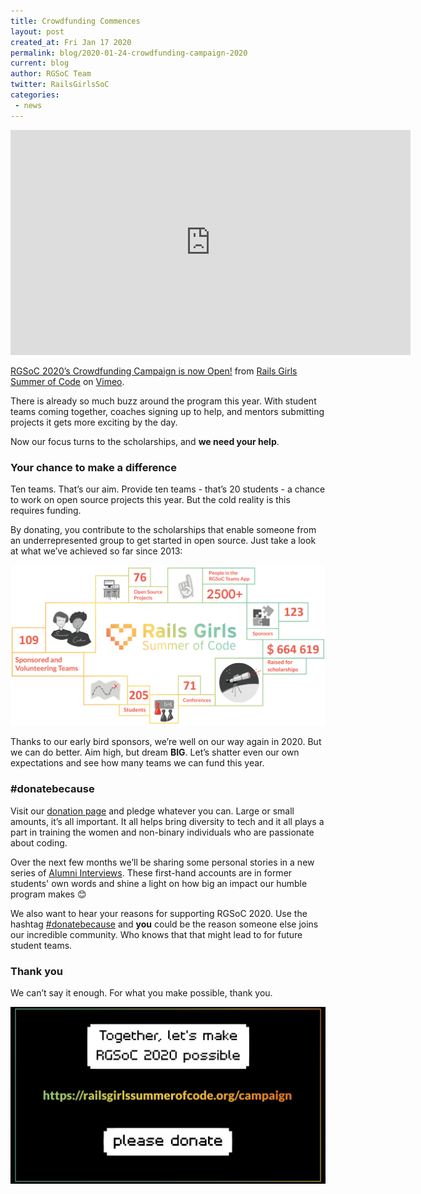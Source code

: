 ```yaml
---
title: Crowdfunding Commences
layout: post
created_at: Fri Jan 17 2020
permalink: blog/2020-01-24-crowdfunding-campaign-2020
current: blog
author: RGSoC Team
twitter: RailsGirlsSoC
categories:
 - news
---
```


<iframe src="https://player.vimeo.com/video/385291213" width="640" height="360" frameborder="0" webkitallowfullscreen mozallowfullscreen allowfullscreen></iframe>
<p><a href="https://player.vimeo.com/video/385291213">RGSoC 2020’s Crowdfunding Campaign is now Open!</a> from <a href="https://vimeo.com/user51331690">Rails Girls Summer of Code</a> on <a href="https://vimeo.com">Vimeo</a>.</p>

There is already so much buzz around the program this year. With student teams coming together, coaches signing up to help, and mentors submitting projects it gets more exciting by the day.

Now our focus turns to the scholarships, and **we need your help**.

### Your chance to make a difference

Ten teams. That’s our aim. Provide ten teams - that’s 20 students - a chance to work on open source projects this year. But the cold reality is this requires funding.

By donating, you contribute to the scholarships that enable someone from an underrepresented group to get started in open source. Just take a look at what we’ve achieved so far since 2013:

<img src="/img/2019-11-20-Stats 2013-18.png" alt="RGSoC Stats 2013-18">

Thanks to our early bird sponsors, we’re well on our way again in 2020. But we can do better. Aim high, but dream **BIG**. Let’s shatter even our own expectations and see how many teams we can fund this year.

### #donatebecause

Visit our <a href="https://railsgirlssummerofcode.org/campaign/">donation page</a> and pledge whatever you can. Large or small amounts, it’s all important. It all helps bring diversity to tech and it all plays a part in training the women and non-binary individuals who are passionate about coding.

Over the next few months we’ll be sharing some personal stories in a new series of <a href="https://railsgirlssummerofcode.org/blog/categoryview/#alumna-series">Alumni Interviews</a>. These first-hand accounts are in former students' own words and shine a light on how big an impact our humble program makes 😊

We also want to hear your reasons for supporting RGSoC 2020. Use the hashtag <a href="https://twitter.com/search?q=%23donatebecause&src=typed_query">#donatebecause</a> and **you** could be the reason someone else joins our incredible community. Who knows that that might lead to for future student teams.

### Thank you

We can’t say it enough. For what you make possible, thank you.

<a href="https://railsgirlssummerofcode.org/campaign/"><img src="/img/blog/2020/Please Donate.png"></a>
